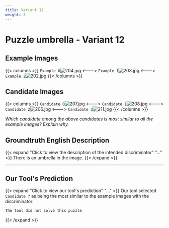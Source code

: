 ```yaml
---
title: Variant 12
weight: 3
---
```


# Puzzle umbrella - Variant 12

## Example Images
{{< columns >}}
`Example 0`![204.jpg](/natscene-data/images/204.jpg)
<--->
`Example 1`![203.jpg](/natscene-data/images/203.jpg)
<--->
`Example 2`![202.jpg](/natscene-data/images/202.jpg)
{{< /columns >}}

## Candidate Images
{{< columns >}}
`Candidate 0`![207.jpg](/natscene-data/images/207.jpg)
<--->
`Candidate 1`![208.jpg](/natscene-data/images/208.jpg)
<--->
`Candidate 2`![206.jpg](/natscene-data/images/206.jpg)
<--->
`Candidate 3`![211.jpg](/natscene-data/images/211.jpg)
{{< /columns >}}

*Which candidate among the above candidates is most similar to all the example images? Explain why.*

## Groundtruth English Description

{{< expand "Click to view the description of the intended discriminator" "..." >}}
There is an umbrella in the image.
{{< /expand >}}

---



## Our Tool's Prediction

{{< expand "Click to view our tool's prediction" "..." >}}
Our tool selected `Candidate ?` as being the most similar to the example images with the discriminator:
```plaintext
The tool did not solve this puzzle
```
{{< /expand >}}
